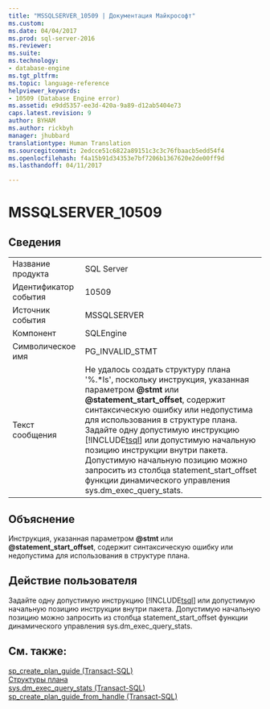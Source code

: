 ```yaml
---
title: "MSSQLSERVER_10509 | Документация Майкрософт"
ms.custom: 
ms.date: 04/04/2017
ms.prod: sql-server-2016
ms.reviewer: 
ms.suite: 
ms.technology:
- database-engine
ms.tgt_pltfrm: 
ms.topic: language-reference
helpviewer_keywords:
- 10509 (Database Engine error)
ms.assetid: e9dd5357-ee3d-420a-9a89-d12ab5404e73
caps.latest.revision: 9
author: BYHAM
ms.author: rickbyh
manager: jhubbard
translationtype: Human Translation
ms.sourcegitcommit: 2edcce51c6822a89151c3c3c76fbaacb5edd54f4
ms.openlocfilehash: f4a15b91d34353e7bf7206b1367620e2de00ff9d
ms.lasthandoff: 04/11/2017

---
```

# <a name="mssqlserver10509"></a>MSSQLSERVER_10509
  
## <a name="details"></a>Сведения  
  
|||  
|-|-|  
|Название продукта|SQL Server|  
|Идентификатор события|10509|  
|Источник события|MSSQLSERVER|  
|Компонент|SQLEngine|  
|Символическое имя|PG_INVALID_STMT|  
|Текст сообщения|Не удалось создать структуру плана '%.\*ls', поскольку инструкция, указанная параметром **@stmt** или **@statement_start_offset**, содержит синтаксическую ошибку или недопустима для использования в структуре плана. Задайте одну допустимую инструкцию [!INCLUDE[tsql](../../includes/tsql-md.md)] или допустимую начальную позицию инструкции внутри пакета. Допустимую начальную позицию можно запросить из столбца statement_start_offset функции динамического управления sys.dm_exec_query_stats.|  
  
## <a name="explanation"></a>Объяснение  
Инструкция, указанная параметром **@stmt** или **@statement_start_offset**, содержит синтаксическую ошибку или недопустима для использования в структуре плана.  
  
## <a name="user-action"></a>Действие пользователя  
Задайте одну допустимую инструкцию [!INCLUDE[tsql](../../includes/tsql-md.md)] или допустимую начальную позицию инструкции внутри пакета. Допустимую начальную позицию можно запросить из столбца statement_start_offset функции динамического управления sys.dm_exec_query_stats.  
  
## <a name="see-also"></a>См. также:  
[sp_create_plan_guide (Transact-SQL)](~/relational-databases/system-stored-procedures/sp-create-plan-guide-transact-sql.md)  
[Структуры плана](~/relational-databases/performance/plan-guides.md)  
[sys.dm_exec_query_stats (Transact-SQL)](~/relational-databases/system-dynamic-management-views/sys-dm-exec-query-stats-transact-sql.md)  
[sp_create_plan_guide_from_handle (Transact-SQL)](~/relational-databases/system-stored-procedures/sp-create-plan-guide-from-handle-transact-sql.md)  
  

